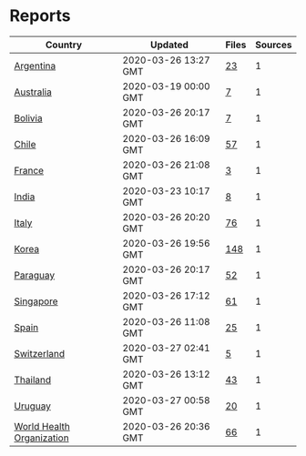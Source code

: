 # Reports

| Country | Updated | Files | Sources |
| --- | --- | --- | --- |
| [Argentina](ar/README.md) | 2020-03-26 13:27 GMT | [23](ar/README.md) | 1 |
| [Australia](au/README.md) | 2020-03-19 00:00 GMT | [7](au/README.md) | 1 |
| [Bolivia](bo/README.md) | 2020-03-26 20:17 GMT | [7](bo/README.md) | 1 |
| [Chile](cl/README.md) | 2020-03-26 16:09 GMT | [57](cl/README.md) | 1 |
| [France](fr/README.md) | 2020-03-26 21:08 GMT | [3](fr/README.md) | 1 |
| [India](in/README.md) | 2020-03-23 10:17 GMT | [8](in/README.md) | 1 |
| [Italy](it/README.md) | 2020-03-26 20:20 GMT | [76](it/README.md) | 1 |
| [Korea](kr/README.md) | 2020-03-26 19:56 GMT | [148](kr/README.md) | 1 |
| [Paraguay](py/README.md) | 2020-03-26 20:17 GMT | [52](py/README.md) | 1 |
| [Singapore](sg/README.md) | 2020-03-26 17:12 GMT | [61](sg/README.md) | 1 |
| [Spain](es/README.md) | 2020-03-26 11:08 GMT | [25](es/README.md) | 1 |
| [Switzerland](ch/README.md) | 2020-03-27 02:41 GMT | [5](ch/README.md) | 1 |
| [Thailand](th/README.md) | 2020-03-26 13:12 GMT | [43](th/README.md) | 1 |
| [Uruguay](uy/README.md) | 2020-03-27 00:58 GMT | [20](uy/README.md) | 1 |
| [World Health Organization](who/README.md) | 2020-03-26 20:36 GMT | [66](who/README.md) | 1 |
